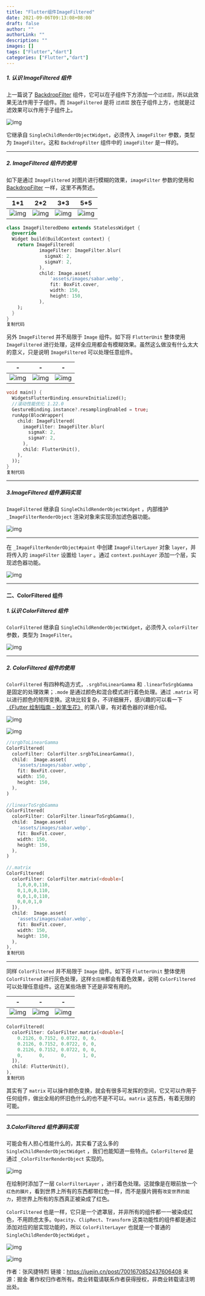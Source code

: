 ```yaml
---
title: "Flutter组件ImageFiltered"
date: 2021-09-06T09:13:08+08:00
draft: false
author: ""
authorLink: ""
description: ""
images: []
tags: ["Flutter","dart"]
categories: ["Flutter","dart"]
---
```


##### 1. 认识 ImageFiltered 组件

上一篇说了 [BackdropFilter](https://juejin.cn/post/7001394814285512717) 组件，它可以在子组件下方添加一个`过滤层`，所以此效果无法作用于子组件。而 `ImageFiltered` 是将 `过滤层` 放在子组件上方，也就是过滤效果可以作用于子组件上。

![img](https://p3-juejin.byteimg.com/tos-cn-i-k3u1fbpfcp/68fffbd0cfc94e0a95a2a70c62be4eaf~tplv-k3u1fbpfcp-watermark.awebp)

它继承自 `SingleChildRenderObjectWidget`，必须传入 `imageFilter` 参数，类型为 `ImageFilter`。这和 `BackdropFilter` 组件中的 `imageFilter` 是一样的。

------

##### 2. ImageFiltered 组件的使用

如下是通过 `ImageFiltered` 对图片进行模糊的效果，`imageFilter` 参数的使用和  [BackdropFilter](https://juejin.cn/post/7001394814285512717) 一样，这里不再赘述。

| 1*1                                                          | 2*2                                                          | 3*3                                                          | 5*5                                                          |
| ------------------------------------------------------------ | ------------------------------------------------------------ | ------------------------------------------------------------ | ------------------------------------------------------------ |
| ![img](https://p3-juejin.byteimg.com/tos-cn-i-k3u1fbpfcp/7fb528240ea4471086b5b959313b53a3~tplv-k3u1fbpfcp-watermark.awebp) | ![img](https://p3-juejin.byteimg.com/tos-cn-i-k3u1fbpfcp/cc0633bb311b488aab68bb2975a12867~tplv-k3u1fbpfcp-watermark.awebp) | ![img](https://p3-juejin.byteimg.com/tos-cn-i-k3u1fbpfcp/ca68cebce7b740379c51d5a484ca4fa2~tplv-k3u1fbpfcp-watermark.awebp) | ![img](https://p3-juejin.byteimg.com/tos-cn-i-k3u1fbpfcp/86cf6bcac0de4cbfac2742983ba10edd~tplv-k3u1fbpfcp-watermark.awebp) |

```dart
class ImageFilteredDemo extends StatelessWidget {
  @override
  Widget build(BuildContext context) {
    return ImageFiltered(
            imageFilter: ImageFilter.blur(
              sigmaX: 2,
              sigmaY: 2,
            ),
            child: Image.asset(
                'assets/images/sabar.webp',
                fit: BoxFit.cover,
                width: 150,
                height: 150,
            ),
    );
  }
}
复制代码
```

另外 `ImageFiltered` 并不局限于 `Image` 组件。如下将 `FlutterUnit` 整体使用 `ImageFiltered` 进行处理，这样全应用都会有模糊效果。虽然这么做没有什么太大的意义，只是说明 `ImageFiltered` 可以处理任意组件。

| -                                                            | -                                                            | -                                                            |
| ------------------------------------------------------------ | ------------------------------------------------------------ | ------------------------------------------------------------ |
| ![img](https://p3-juejin.byteimg.com/tos-cn-i-k3u1fbpfcp/5798902b0826435e94d31e3d9742210f~tplv-k3u1fbpfcp-watermark.awebp) | ![img](https://p3-juejin.byteimg.com/tos-cn-i-k3u1fbpfcp/be26d4ca604c4737948902539dec09b2~tplv-k3u1fbpfcp-watermark.awebp) | ![img](https://p3-juejin.byteimg.com/tos-cn-i-k3u1fbpfcp/c792d273208b41828b77f9588613c9d3~tplv-k3u1fbpfcp-watermark.awebp) |

```dart
void main() {
  WidgetsFlutterBinding.ensureInitialized();
  //滚动性能优化 1.22.0
  GestureBinding.instance?.resamplingEnabled = true;
  runApp(BlocWrapper(
    child: ImageFiltered(
      imageFilter: ImageFilter.blur(
        sigmaX: 2,
        sigmaY: 2,
      ),
      child: FlutterUnit(),
    ),
  ));
}
复制代码
```

------

##### 3.ImageFiltered 组件源码实现

`ImageFiltered` 继承自 `SingleChildRenderObjectWidget` ，内部维护 `_ImageFilterRenderObject` 渲染对象来实现添加滤色器功能。

![img](https://p3-juejin.byteimg.com/tos-cn-i-k3u1fbpfcp/7d6439942d924a0fb77d091ebffa4e33~tplv-k3u1fbpfcp-watermark.awebp)

------

在 `_ImageFilterRenderObject#paint` 中创建 `ImageFilterLayer` 对象 `layer`，并将传入的 `imageFilter` 设置给 `layer` 。通过 `context.pushLayer` 添加一个层，实现滤色器功能。

![img](https://p3-juejin.byteimg.com/tos-cn-i-k3u1fbpfcp/eca14de126c944239714efadea1d65d0~tplv-k3u1fbpfcp-watermark.awebp)

------

#### 二、ColorFiltered 组件

##### 1.认识 ColorFiltered 组件

`ColorFiltered` 继承自 `SingleChildRenderObjectWidget`，必须传入 `colorFilter` 参数，类型为 `ImageFilter`。

![img](https://p3-juejin.byteimg.com/tos-cn-i-k3u1fbpfcp/e55b65902dcb4f408904ee919deb81f1~tplv-k3u1fbpfcp-watermark.awebp)

------

##### 2. ColorFiltered 组件的使用

`ColorFiltered` 有四种构造方式，`.srgbToLinearGamma` 和 `.linearToSrgbGamma` 是固定的处理效果；`.mode` 是通过颜色和混合模式进行着色处理。通过 `.matrix` 可以进行颜色的矩阵变换。这块比较复杂，不详细展开，感兴趣的可以看一下[《Flutter 绘制指南 - 妙笔生花》](https://juejin.cn/book/6844733827265331214) 的第八章，有对着色器的详细介绍。

![img](https://p3-juejin.byteimg.com/tos-cn-i-k3u1fbpfcp/7cc5a97185cc4273bc0538be1516809b~tplv-k3u1fbpfcp-watermark.awebp)

![img](https://p3-juejin.byteimg.com/tos-cn-i-k3u1fbpfcp/df06a9244252458ebd0b7a8ea3165898~tplv-k3u1fbpfcp-watermark.awebp)

```dart
//srgbToLinearGamma
ColorFiltered(
  colorFilter: ColorFilter.srgbToLinearGamma(),
  child:  Image.asset(
    'assets/images/sabar.webp',
    fit: BoxFit.cover,
    width: 150,
    height: 150,
  ),
)
  
//linearToSrgbGamma
ColorFiltered(
  colorFilter: ColorFilter.linearToSrgbGamma(),
  child:  Image.asset(
    'assets/images/sabar.webp',
    fit: BoxFit.cover,
    width: 150,
    height: 150,
  ),
)
  
//.matrix
ColorFiltered(
  colorFilter: ColorFilter.matrix(<double>[
    1,0,0,0,110,
    0,1,0,0,110,
    0,0,1,0,110,
    0,0,0,1,0
  ]),
  child:  Image.asset(
    'assets/images/sabar.webp',
    fit: BoxFit.cover,
    width: 150,
    height: 150,
  ),
),
复制代码
```

------

同样 `ColorFiltered` 并不局限于 `Image` 组件。如下将 `FlutterUnit` 整体使用 `ColorFiltered` 进行灰色处理，这样`全应用`都会有着色效果，说明 `ColorFiltered` 可以处理任意组件。这在某些场景下还是非常有用的。

| -                                                            | -                                                            | -                                                            |
| ------------------------------------------------------------ | ------------------------------------------------------------ | ------------------------------------------------------------ |
| ![img](https://p3-juejin.byteimg.com/tos-cn-i-k3u1fbpfcp/52360186bb6a4847a840dbd3768fac99~tplv-k3u1fbpfcp-watermark.awebp) | ![img](https://p3-juejin.byteimg.com/tos-cn-i-k3u1fbpfcp/fcf0efab6e1848c9aba21cc50700bd33~tplv-k3u1fbpfcp-watermark.awebp) | ![img](https://p3-juejin.byteimg.com/tos-cn-i-k3u1fbpfcp/bbce52f20f14412db4dd53352129449a~tplv-k3u1fbpfcp-watermark.awebp) |

```dart
ColorFiltered(
  colorFilter: ColorFilter.matrix(<double>[
    0.2126, 0.7152, 0.0722, 0, 0,
    0.2126, 0.7152, 0.0722, 0, 0,
    0.2126, 0.7152, 0.0722, 0, 0,
    0,      0,      0,      1, 0,
  ]),
  child: FlutterUnit(),
),
复制代码
```

其实有了 `matrix` 可以操作颜色变换，就会有很多可发挥的空间，它又可以作用于任何组件，做出全局的怀旧色什么的也不是不可以。`matrix` 这东西，有着无限的可能。

------

##### 3.ColorFiltered 组件源码实现

可能会有人担心性能什么的，其实看了这么多的 `SingleChildRenderObjectWidget` ，我们也能知道一些特点。`ColorFiltered` 是通过 `_ColorFilterRenderObject` 实现的。

![img](https://p3-juejin.byteimg.com/tos-cn-i-k3u1fbpfcp/3e133298b8b14f678d26cf66e78f81fb~tplv-k3u1fbpfcp-watermark.awebp)

在绘制时添加了一层 `ColorFilterLayer` ，进行着色处理。这就像是在眼前放一个`红色的膜片`，看到世界上所有的东西都带红色一样，而不是膜片拥有`改变世界的能力`，把世界上所有的东西真正被染成了红色。

`ColorFiltered` 也是一样，它只是一个遮罩层，并非所有的组件都一一被染成红色，不用顾虑太多。`Opacity`、`ClipRect`、`Transform` 这类功能性的组件都是通过添加对应的层实现功能的，所以 `ColorFilterLayer` 也就是一个普通的 `SingleChildRenderObjectWidget` 。

![img](https://p3-juejin.byteimg.com/tos-cn-i-k3u1fbpfcp/5ef2db9fd3504e1f8f5753e7977b2f06~tplv-k3u1fbpfcp-watermark.awebp)

![img](https://p3-juejin.byteimg.com/tos-cn-i-k3u1fbpfcp/07306ba94d874719a046d4cb48f92d08~tplv-k3u1fbpfcp-watermark.awebp)


作者：张风捷特烈
链接：https://juejin.cn/post/7001670852437606408
来源：掘金
著作权归作者所有。商业转载请联系作者获得授权，非商业转载请注明出处。
